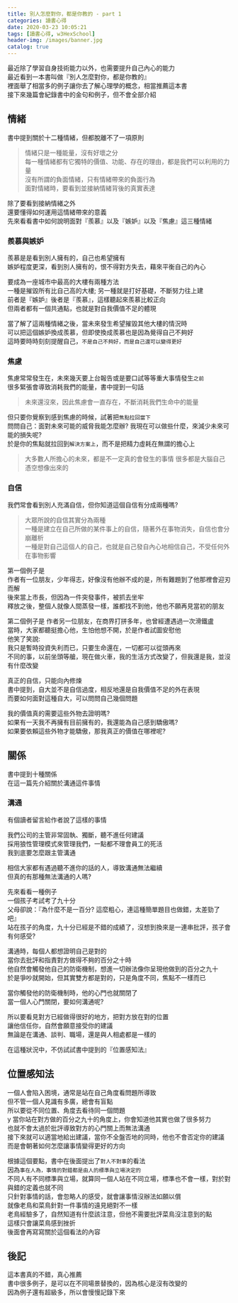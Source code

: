 ```yaml
---
title: 別人怎麼對你，都是你教的 - part 1
categories: 讀書心得
date: 2020-03-23 10:05:21
tags: [讀書心得, w3HexSchool]
header-img: /images/banner.jpg
catalog: true
---
```


最近除了學習自身技術能力以外，也需要提升自己內心的能力  
最近看到一本書叫做『別人怎麼對你，都是你教的』  
裡面舉了相當多的例子讓你去了解心理學的概念，相當推薦這本書  
接下來幾篇會紀錄書中的金句和例子，但不會全部介紹  

## 情緒

書中提到關於十二種情緒，但都脫離不了一項原則

> 情緒只是一種能量，沒有好壞之分  
> 每一種情緒都有它獨特的價值、功能、存在的理由，都是我們可以利用的力量  
> 沒有所謂的負面情緒，只有情緒帶來的負面行為  
> 面對情緒時，要看到並接納情緒背後的真實表達  

除了要看到接納情緒之外  
還要懂得如何運用這情緒帶來的意義  
先來看看書中如何說明面對『羨慕』以及『嫉妒』以及『焦慮』這三種情緒

### 羨慕與嫉妒

羨慕是是看到別人擁有的，自己也希望擁有  
嫉妒程度更深，看到別人擁有的，恨不得對方失去，藉來平衡自己的內心  

要成為一座城市中最高的大樓有兩種方法  
一種是摧毀所有比自己高的大樓; 另一種就是打好基礎，不斷努力往上建  
前者是『嫉妒』後者是『羨慕』，這樣聽起來羨慕比較正向  
但兩者都有一個共通點，也就是對自我價值不足的體現  

當了解了這兩種情緒之後，當未來發生希望摧毀其他大樓的情況時  
可以把這個嫉妒換成羨慕，但即使換成羨慕也是因為覺得自己不夠好  
這時要時時刻刻提醒自己，`不是自己不夠好，而是自己還可以變得更好`

### 焦慮  

焦慮常常發生在，未來幾天要上台報告或是要口試等等重大事情發生`之前`  
很多緊張會導致消耗我們的能量，書中提到一句話
> 未來還沒來，因此焦慮會一直存在，不斷消耗我們生命中的能量  

但只要你覺察到感到焦慮的時候，試著把`焦點拉回當下`  
問問自己：面對未來可能的威脅我能怎麼辦? 我現在可以做些什麼，來減少未來可能的損失呢?  
於是你的焦點就拉回到`解決方案上`，而不是把精力虛耗在無謂的擔心上  

> 大多數人所擔心的未來，都是不一定真的會發生的事情
> 很多都是大腦自己憑空想像出來的  

### 自信

我們常會看到別人充滿自信，但你知道這個自信有分成兩種嗎? 

> 大眾所說的自信其實分為兩種  
> 一種是建立在自己所做的某件事上的自信，隨著外在事物消失，自信也會分崩離析  
> 一種是對自己這個人的自己，也就是自己發自內心地相信自己，不受任何外在事物影響  

第一個例子是  
作者有一位朋友，少年得志，好像沒有他辦不成的是，所有難題到了他那裡會迎刃而解  
後來當上市長，但因為一件突發事件，被抓去坐牢  
釋放之後，整個人就像人間蒸發一樣，誰都找不到他，他也不願再見當初的朋友  

第二個例子是
作者另一位朋友，在商界打拼多年，也曾經遭遇過一次滑鐵盧  
當時，大家都聽挺擔心他，生怕他想不開，於是作者試圖安慰他  
他笑了笑說:  
我只是暫時投資失利而已，只要生命還在，一切都可以從頭再來  
不同的事，以前坐頭等艙，現在做火車，我的生活方式改變了，但我還是我，並沒有什麼改變  

真正的自信，只能向內修煉  
書中提到，自大並不是自信過度，相反地還是自我價值不足的外在表現  
而要如何面對這種自大，可以問問自己幾個問題

我的價值真的需要這些外物去證明嗎?  
如果有一天我不再擁有目前擁有的，我還能為自己感到驕傲嗎?  
如果要依賴這些外物才能驕傲，那我真正的價值在哪裡呢?  

## 關係

書中提到十種關係  
在這一篇先介紹關於溝通這件事情  

### 溝通

有個讀者留言給作者說了這樣的事情  

我們公司的主管非常固執、獨斷，聽不進任何建議  
採用狼性管理模式來管理我們，一點都不理會員工的死活  
我到底要怎麼跟主管溝通  

相信大家都有遇過聽不進你的話的人，導致溝通無法繼續  
但真的有那種無法溝通的人嗎?  

先來看看一種例子  
一個孩子考試考了九十分  
父母卻說：『為什麼不是一百分? 這麼粗心，連這種簡單題目也做錯，太差勁了吧』  
站在孩子的角度，九十分已經是不錯的成績了，沒想到換來是一連串批評，孩子會有何感受?  

溝通時，每個人都想證明自己是對的  
當你去批評和指責對方做得不夠的百分之十時  
他自然會觸發他自己的防衛機制，想進一切辦法像你呈現他做到的百分之九十  
於是爭吵就開始，但其實雙方都是對的，只是角度不同，焦點不一樣而已  

當你觸發他的防衛機制時，他的心門也就關閉了  
當一個人心門關閉，要如何溝通呢?  

所以要看見對方已經做得很好的地方，把對方放在對的位置  
讓他信任你，自然會願意接受你的建議  
無論是在溝通、談判、職場，還是與人相處都是一樣的  

在這種狀況中，不仿試試書中提到的『位置感知法』  

## 位置感知法

一個人會陷入困境，通常是站在自己角度看問題所導致  
但不管一個人見識有多廣，總會有盲點  
所以要從不同位置、角度去看待同一個問題  
y
當你站在對方做的百分之九十的角度上，你會知道他其實也做了很多努力  
也就不會太過於批評導致對方的心門關上而無法溝通  
接下來就可以適當地給出建議，當你不全盤否地的同時，他也不會否定你的建議  
而是會朝著如何怎麼讓事情變得更好的方向  

根據這個要點，書中在後面提出了`對人不對事`的看法  
因為`事在人為，事情的對錯都是由人的標準與立場決定的`  
不同人有不同標準與立場，就算同一個人站在不同立場，標準也不會一樣，對於對與錯的定義也就不同  
只針對事情的話，會忽略人的感受，就會讓事情沒辦法如願以償  
就像老鳥和菜鳥針對一件事情的遠見絕對不一樣  
老鳥經驗多了，自然知道有什麼該注意，但他不需要批評菜鳥沒注意到的點  
這樣只會讓菜鳥感到挫折  
後面會再寫寫關於這個看法的內容  


## 後記  

這本書真的不錯，真心推薦  
書中很多例子，是可以在不同場景替換的，因為核心是沒有改變的  
因為例子還有超級多，所以會慢慢記錄下來  
